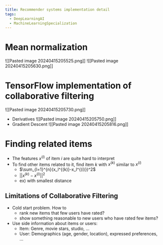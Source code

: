 ```yaml
---
title: Recommender systems implementation detail
tags:
  - DeepLearningAI
  - MachineLearningSpecialization
---
```

# Mean normalization
![[Pasted image 20240415205525.png]]
![[Pasted image 20240415205630.png]]
# TensorFlow implementation of collaborative filtering
![[Pasted image 20240415205730.png]]
* Derivatives
![[Pasted image 20240415205750.png]]
* Gradient Descent
![[Pasted image 20240415205816.png]]
# Finding related items
* The features $x^{(i)}$ of item $i$ are quite hard to interpret
* To find other items related to it, find item $k$ with $x^{(k)}$ similar to $x^{(i)}$
	* $\sum_{l=1}^{n}(x_l^{(k)}-x_l^{(i)})^2$
	* $||x^{(k)}-x^{(i)}||^2$
	* ex) with smallest distance
## Limitations of Collaborative Filtering
* Cold start problem. How to
	* rank new items that few users have rated?
	* show something reasonable to new users who have rated few items?
* Use side information about items or users:
	* Item: Genre, movie stars, studio, ...
	* User: Demographics (age, gender, location), expressed preferences, ...